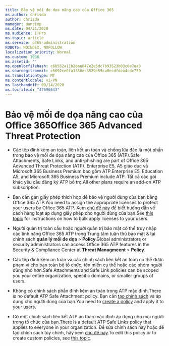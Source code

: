 ```yaml
---
title: Bảo vệ mối đe dọa nâng cao của Office 365
ms.author: chrisda
author: chrisda
manager: dansimp
ms.date: 04/21/2020
ms.audience: ITPro
ms.topic: article
ms.service: o365-administration
ROBOTS: NOINDEX, NOFOLLOW
localization_priority: Normal
ms.custom: 1036
ms.assetid: ''
ms.openlocfilehash: c6b552a11b2eee647e2e5dc7b93523b03c0e7ea3
ms.sourcegitcommit: c6692ce0fa1358ec3529e59ca0ecdfdea4cdc759
ms.translationtype: MT
ms.contentlocale: vi-VN
ms.lasthandoff: 09/14/2020
ms.locfileid: "47696643"
---
```

# <a name="office-365-advanced-threat-protection"></a><span data-ttu-id="85f49-102">Bảo vệ mối đe dọa nâng cao của Office 365</span><span class="sxs-lookup"><span data-stu-id="85f49-102">Office 365 Advanced Threat Protection</span></span>

- <span data-ttu-id="85f49-103">Các tệp đính kèm an toàn, liên kết an toàn và chống lừa đảo là một phần trong bảo vệ mối đe dọa nâng cao của Office 365 (ATP).</span><span class="sxs-lookup"><span data-stu-id="85f49-103">Safe Attachments, Safe Links, and anti-phishing are part of Office 365 Advanced Threat Protection (ATP).</span></span> <span data-ttu-id="85f49-104">Enterprise E5, A5 giáo dục và Microsoft 365 Business Premium bao gồm ATP.</span><span class="sxs-lookup"><span data-stu-id="85f49-104">Enterprise E5, Education A5, and Microsoft 365 Business Premium include ATP.</span></span> <span data-ttu-id="85f49-105">Tất cả các gói khác yêu cầu đăng ký ATP bổ trợ.</span><span class="sxs-lookup"><span data-stu-id="85f49-105">All other plans require an add-on ATP subscription.</span></span>

- <span data-ttu-id="85f49-106">Bạn cần gán giấy phép thích hợp để bảo vệ người dùng của bạn bằng Office 365 ATP.</span><span class="sxs-lookup"><span data-stu-id="85f49-106">You need to assign the appropriate licenses to protect your users by Office 365 ATP.</span></span> <span data-ttu-id="85f49-107">Xem [chủ đề này](https://docs.microsoft.com/microsoft-365/admin/add-users/add-users) để biết hướng dẫn về cách hàng loạt áp dụng giấy phép cho người dùng của bạn.</span><span class="sxs-lookup"><span data-stu-id="85f49-107">See [this topic](https://docs.microsoft.com/microsoft-365/admin/add-users/add-users) for instructions on how to bulk apply licenses to your users.</span></span>

- <span data-ttu-id="85f49-108">Người quản trị toàn cầu hoặc người quản trị bảo mật có thể truy nhập các tính năng Office 365 ATP trong Trung tâm tuân thủ bảo mật & tại chính sách **quản lý mối đe dọa** \> **Policy**.</span><span class="sxs-lookup"><span data-stu-id="85f49-108">Global administrators or security administrators can access Office 365 ATP features in the Security & Compliance Center at **Threat Managmeent** \> **Policy**.</span></span>

- <span data-ttu-id="85f49-109">Các tệp đính kèm an toàn và các chính sách liên kết an toàn có thể được phạm vi cho bạn toàn bộ tổ chức, tên miền cụ thể hoặc các nhóm người dùng nhỏ hơn.</span><span class="sxs-lookup"><span data-stu-id="85f49-109">Safe Attachments and Safe Link policies can be scoped you your entire organization, specific domains, or smaller groups of users.</span></span>

- <span data-ttu-id="85f49-110">Không có chính sách phần đính kèm an toàn trong ATP mặc định.</span><span class="sxs-lookup"><span data-stu-id="85f49-110">There is no default ATP Safe Attachment policy.</span></span> <span data-ttu-id="85f49-111">Bạn cần [tạo chính sách](https://docs.microsoft.com/microsoft-365/security/office-365-security/set-up-atp-safe-attachments-policies) và áp dụng cho người dùng của bạn.</span><span class="sxs-lookup"><span data-stu-id="85f49-111">You need to [create a policy](https://docs.microsoft.com/microsoft-365/security/office-365-security/set-up-atp-safe-attachments-policies) and apply it to your users.</span></span>

- <span data-ttu-id="85f49-112">Có một chính sách liên kết ATP an toàn mặc định áp dụng cho mọi người trong tổ chức của bạn.</span><span class="sxs-lookup"><span data-stu-id="85f49-112">There is a default ATP Safe Links policy that applies to everyone in your organization.</span></span> <span data-ttu-id="85f49-113">Để sửa chính sách này hoặc để tạo chính sách tùy chỉnh, hãy xem [chủ đề này](https://docs.microsoft.com/microsoft-365/security/office-365-security/set-up-atp-safe-links-policies).</span><span class="sxs-lookup"><span data-stu-id="85f49-113">To edit this policy or to create custom policies, see [this topic](https://docs.microsoft.com/microsoft-365/security/office-365-security/set-up-atp-safe-links-policies).</span></span>
